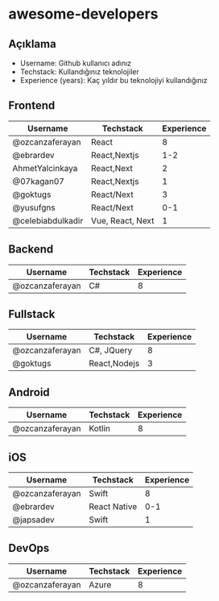 # awesome-developers

## Açıklama

- Username: Github kullanıcı adınız
- Techstack: Kullandığınız teknolojiler
- Experience (years): Kaç yıldır bu teknolojiyi kullandığınız

## Frontend
| Username        | Techstack | Experience |
| --------------- | --------- | ---------- |
| @ozcanzaferayan | React     | 8          |
| @ebrardev       | React,Nextjs | 1-2     |
| AhmetYalcinkaya | React,Next | 2         |
| @07kagan07 | React,Nextjs     | 1        |
| @goktugs        | React/Next | 3         |
| @yusufgns       | React/Next| 0-1        |
|@celebiabdulkadir|Vue, React, Next | 1|


## Backend

| Username        | Techstack | Experience |
| --------------- | --------- | ---------- |
| @ozcanzaferayan | C#        | 8          |

## Fullstack

| Username        | Techstack    | Experience |
| --------------- | ------------ | ---------- |
| @ozcanzaferayan | C#, JQuery   | 8          |
| @goktugs        | React,Nodejs | 3          |

## Android

| Username        | Techstack | Experience |
| --------------- | --------- | ---------- |
| @ozcanzaferayan | Kotlin    | 8          |

## iOS
| Username        | Techstack  | Experience |
| --------------- | ---------- | ---------- |
| @ozcanzaferayan | Swift      | 8          |
| @ebrardev       | React Native | 0-1      |
| @japsadev       | Swift      | 1          |


## DevOps
| Username        | Techstack  | Experience |
| --------------- | ---------- | ---------- |
| @ozcanzaferayan | Azure      | 8          |
